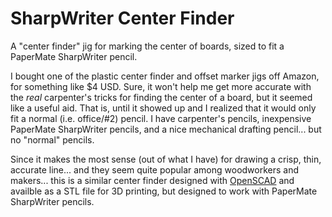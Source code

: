 # SharpWriter Center Finder

A "center finder" jig for marking the center of boards, sized to fit a PaperMate SharpWriter pencil.

I bought one of the plastic center finder and offset marker jigs off Amazon, for something like $4 USD. Sure, it won't help me get more accurate with the _real_ carpenter's tricks for finding the center of a board, but it seemed like a useful aid. That is, until it showed up and I realized that it would only fit a normal (i.e. office/\#2) pencil. I have carpenter's pencils, inexpensive PaperMate SharpWriter pencils, and a nice mechanical drafting pencil... but no "normal" pencils.

Since it makes the most sense (out of what I have) for drawing a crisp, thin, accurate line... and they seem quite popular among woodworkers and makers... this is a similar center finder designed with [OpenSCAD](https://www.openscad.org/) and availble as a STL file for 3D printing, but designed to work with PaperMate SharpWriter pencils.
